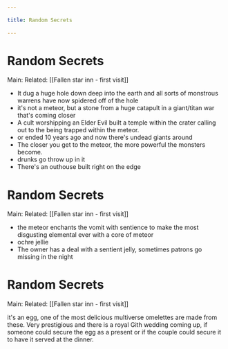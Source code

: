 --- 
title: Random Secrets 
---
# Random Secrets
Main:
Related: [[Fallen star inn - first visit]]

- It dug a huge hole down deep into the earth and all sorts of monstrous warrens have now spidered off of the hole
- it's not a meteor, but a stone from a huge catapult in a giant/titan war that's coming closer
- A cult worshipping an Elder Evil built a temple within the crater calling out to the being trapped within the meteor.
- or ended 10 years ago and now there's undead giants around
- The closer you get to the meteor, the more powerful the monsters become.
- drunks go throw up in it
- There's an outhouse built right on the edge


# Random Secrets
Main:
Related: [[Fallen star inn - first visit]]

- the meteor enchants the vomit with sentience to make the most disgusting elemental ever with a core of meteor
- ochre jellie
- The owner has a deal with a sentient jelly, sometimes patrons go missing in the night


# Random Secrets
Main:
Related: [[Fallen star inn - first visit]]

it's an egg, one of the most delicious multiverse omelettes are made from these. Very prestigious and there is a royal Gith wedding coming up, if someone could secure the egg as a present or if the couple could secure it to have it served at the dinner.
